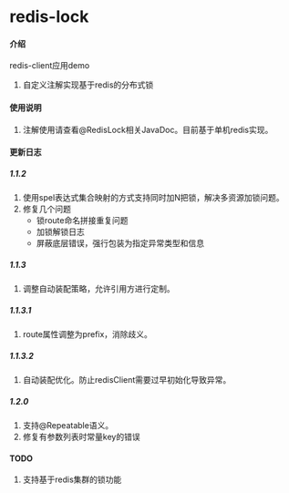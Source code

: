# redis-lock

#### 介绍
redis-client应用demo
1. 自定义注解实现基于redis的分布式锁

#### 使用说明

1. 注解使用请查看@RedisLock相关JavaDoc。目前基于单机redis实现。

#### 更新日志

##### 1.1.2
1. 使用spel表达式集合映射的方式支持同时加N把锁，解决多资源加锁问题。
2. 修复几个问题
    - 锁route命名拼接重复问题
    - 加锁解锁日志
    - 屏蔽底层错误，强行包装为指定异常类型和信息

##### 1.1.3
1. 调整自动装配策略，允许引用方进行定制。

##### 1.1.3.1
1. route属性调整为prefix，消除歧义。

##### 1.1.3.2
1. 自动装配优化。防止redisClient需要过早初始化导致异常。

##### 1.2.0
1. 支持@Repeatable语义。
2. 修复有参数列表时常量key的错误

#### TODO
1. 支持基于redis集群的锁功能
